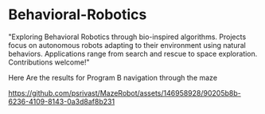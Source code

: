 # Behavioral-Robotics
"Exploring Behavioral Robotics through bio-inspired algorithms. Projects focus on autonomous robots adapting to their environment using natural behaviors. Applications range from search and rescue to space exploration. Contributions welcome!"

Here Are the results for Program B navigation through the maze 

https://github.com/psrivast/MazeRobot/assets/146958928/90205b8b-6236-4109-8143-0a3d8af8b231
